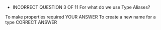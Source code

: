 - INCORRECT
QUESTION 3 OF 11
For what do we use Type Aliases?

To make properties required
YOUR ANSWER
To create a new name for a type
CORRECT ANSWER